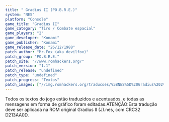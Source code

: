 ```yaml
---
title: " Gradius II (PO.B.R.E.)"
system: "NES"
platform: "Console"
game_title: "Gradius II"
game_category: "Tiro / Combate espacial"
game_players: "2"
game_developer: "Konami"
game_publisher: "Konami"
game_release_date: "26/12/1988"
patch_author: "Mr.Fox (aka devilfox)"
patch_group: "PO.B.R.E."
patch_site: "//www.romhackers.org/"
patch_version: "1.1"
patch_release: "undefined"
patch_type: "undefined"
patch_progress: "Textos"
patch_images: ["//img.romhackers.org/traducoes/%5BNES%5D%20Gradius%202%20-%20POBRE%20-%201.png","//img.romhackers.org/traducoes/%5BNES%5D%20Gradius%202%20-%20POBRE%20-%202.png","//img.romhackers.org/traducoes/%5BNES%5D%20Gradius%202%20-%20POBRE%20-%203.png"]
---
```

Todos os textos do jogo estão traduzidos e acentuados, e todas as mensagens em forma de gráfico foram editadas.ATENÇÃO:Esta tradução deve ser aplicada na ROM original Gradius II (J).nes, com CRC32 D213AA0D.